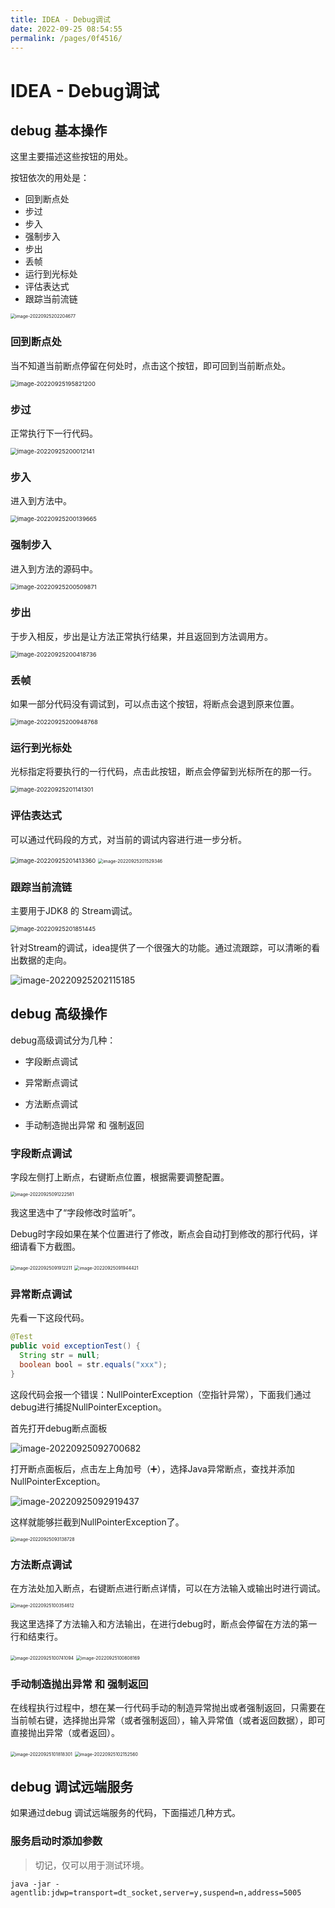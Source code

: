 ```yaml
---
title: IDEA - Debug调试
date: 2022-09-25 08:54:55
permalink: /pages/0f4516/
---
```

# IDEA - Debug调试

## debug 基本操作

这里主要描述这些按钮的用处。

按钮依次的用处是：

- 回到断点处
- 步过
- 步入
- 强制步入
- 步出
- 丢帧
- 运行到光标处
- 评估表达式
- 跟踪当前流链

 <img src="https://file.pandacode.cn/blog/202209252022737.png" alt="image-20220925202204677" style="zoom:50%;" /> 

### 回到断点处

当不知道当前断点停留在何处时，点击这个按钮，即可回到当前断点处。

<img src="https://file.pandacode.cn/blog/202209251958312.png" alt="image-20220925195821200" style="zoom:67%;" /> 

### 步过

正常执行下一行代码。

<img src="https://file.pandacode.cn/blog/202209252000202.png" alt="image-20220925200012141" style="zoom:67%;" /> 

### 步入

进入到方法中。

<img src="https://file.pandacode.cn/blog/202209252001741.png" alt="image-20220925200139665" style="zoom:67%;" /> 

### 强制步入

进入到方法的源码中。

<img src="https://file.pandacode.cn/blog/202209252005963.png" alt="image-20220925200509871" style="zoom:67%;" />  

### 步出

于步入相反，步出是让方法正常执行结果，并且返回到方法调用方。

<img src="https://file.pandacode.cn/blog/202209252004792.png" alt="image-20220925200418736" style="zoom:67%;" /> 

### 丢帧

如果一部分代码没有调试到，可以点击这个按钮，将断点会退到原来位置。

<img src="https://file.pandacode.cn/blog/202209252009849.png" alt="image-20220925200948768" style="zoom:67%;" /> 

###  运行到光标处

光标指定将要执行的一行代码，点击此按钮，断点会停留到光标所在的那一行。

<img src="https://file.pandacode.cn/blog/202209252011355.png" alt="image-20220925201141301" style="zoom:67%;" /> 

### 评估表达式

可以通过代码段的方式，对当前的调试内容进行进一步分析。

<img src="https://file.pandacode.cn/blog/202209252014433.png" alt="image-20220925201413360" style="zoom:67%;" /> 

<img src="https://file.pandacode.cn/blog/202209252015434.png" alt="image-20220925201529346" style="zoom: 50%;" /> 

### 跟踪当前流链

主要用于JDK8 的 Stream调试。

<img src="https://file.pandacode.cn/blog/202209252018503.png" alt="image-20220925201851445" style="zoom:67%;" /> 

针对Stream的调试，idea提供了一个很强大的功能。通过流跟踪，可以清晰的看出数据的走向。

![image-20220925202115185](https://file.pandacode.cn/blog/202209252021245.png)

## debug 高级操作

debug高级调试分为几种：

- 字段断点调试

- 异常断点调试

- 方法断点调试

- 手动制造抛出异常 和 强制返回

### 字段断点调试

字段左侧打上断点，右键断点位置，根据需要调整配置。

<img src="https://file.pandacode.cn/blog/202209250912872.png" alt="image-20220925091222581" style="zoom: 50%;" /> 

我这里选中了“字段修改时监听”。

Debug时字段如果在某个位置进行了修改，断点会自动打到修改的那行代码，详细请看下方截图。

<img src="https://file.pandacode.cn/blog/202209250919264.png" alt="image-20220925091912211" style="zoom: 50%;" /> <img src="https://file.pandacode.cn/blog/202209250919481.png" alt="image-20220925091944421" style="zoom:50%;" />

### 异常断点调试

先看一下这段代码。

```java
@Test
public void exceptionTest() {
  String str = null;
  boolean bool = str.equals("xxx");
}
```

这段代码会报一个错误：NullPointerException（空指针异常），下面我们通过debug进行捕捉NullPointerException。

首先打开debug断点面板

![image-20220925092700682](https://file.pandacode.cn/blog/202209250927737.png)

打开断点面板后，点击左上角加号（➕），选择Java异常断点，查找并添加NullPointerException。

![image-20220925092919437](https://file.pandacode.cn/blog/202209250929494.png)

这样就能够拦截到NullPointerException了。

<img src="https://file.pandacode.cn/blog/202209250931794.png" alt="image-20220925093138728" style="zoom:50%;" /> 

### 方法断点调试

在方法处加入断点，右键断点进行断点详情，可以在方法输入或输出时进行调试。

<img src="https://file.pandacode.cn/blog/202209251003678.png" alt="image-20220925100354612" style="zoom:50%;" /> 

我这里选择了方法输入和方法输出，在进行debug时，断点会停留在方法的第一行和结束行。

<img src="https://file.pandacode.cn/blog/202209251007157.png" alt="image-20220925100741094" style="zoom:50%;" /> <img src="https://file.pandacode.cn/blog/202209251013297.png" alt="image-20220925100808169" style="zoom:50%;" />

### 手动制造抛出异常 和 强制返回

在线程执行过程中，想在某一行代码手动的制造异常抛出或者强制返回，只需要在当前帧右键，选择抛出异常（或者强制返回），输入异常值（或者返回数据），即可直接抛出异常（或者返回）。

<img src="https://file.pandacode.cn/blog/202209251018363.png" alt="image-20220925101818301" style="zoom:50%;" /> 

<img src="https://file.pandacode.cn/blog/202209251021623.png" alt="image-20220925102152560" style="zoom:50%;" /> 

## debug 调试远端服务

如果通过debug 调试远端服务的代码，下面描述几种方式。

### 服务启动时添加参数

> 切记，仅可以用于测试环境。

```shell
java -jar -agentlib:jdwp=transport=dt_socket,server=y,suspend=n,address=5005
```

